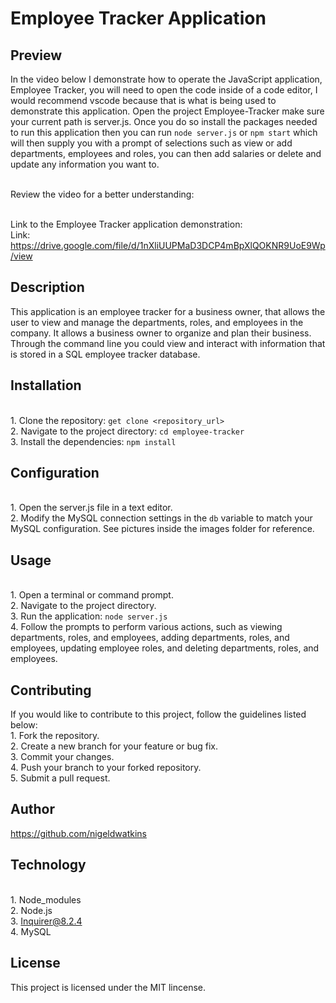 # Employee Tracker Application

## Preview
In the video below I demonstrate how to operate the JavaScript application, Employee Tracker, you will need to open the code inside of a code editor, I would recommend vscode because that is what is being used to demonstrate this application. Open the project Employee-Tracker make sure your current path is server.js. Once you do so install the packages needed to run this application then you can run `node server.js` or `npm start` which will then supply you with a prompt of selections such as view or add departments, employees and roles, you can then add salaries or delete and update any information you want to.

<br> Review the video for a better understanding:

<br> Link to the Employee Tracker application demonstration:
<br> Link: https://drive.google.com/file/d/1nXliUUPMaD3DCP4mBpXlQOKNR9UoE9Wp/view 

## Description
This application is an employee tracker for a business owner, that allows the user to view and manage the departments, roles, and employees in the company. It allows a business owner to organize and plan their business. Through the command line you could view and interact with information that is stored in a SQL employee tracker database.

## Installation
<br>1. Clone the repository: `get clone <repository_url>`
<br>2. Navigate to the project directory: `cd employee-tracker`
<br>3. Install the dependencies: `npm install`

## Configuration
<br>1. Open the server.js file in a text editor.
<br>2. Modify the MySQL connection settings in the `db` variable to match your MySQL configuration. See pictures inside the images folder for reference.

## Usage
<br>1. Open a terminal or command prompt.
<br>2. Navigate to the project directory.
<br>3. Run the application: `node server.js`
<br>4. Follow the prompts to perform various actions, such as viewing departments, roles, and employees, adding departments, roles, and employees, updating employee roles, and deleting departments, roles, and employees. 

## Contributing 
If you would like to contribute to this project, follow the guidelines listed below:
<br>1. Fork the repository.
<br>2. Create a new branch for your feature or bug fix.
<br>3. Commit your changes.
<br>4. Push your branch to your forked repository.
<br>5. Submit a pull request.

## Author
 https://github.com/nigeldwatkins 
## Technology
<br> 1. Node_modules
<br> 2. Node.js
<br> 3. Inquirer@8.2.4
<br> 4. MySQL

## License
This project is licensed under the MIT lincense.
